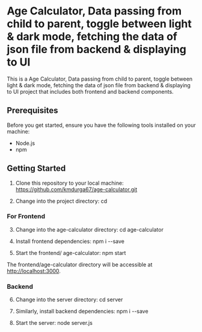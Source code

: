 # Age Calculator, Data passing from child to parent, toggle between light & dark mode, fetching the data of json file from backend & displaying to UI

This is a Age Calculator, Data passing from child to parent, toggle between light & dark mode, fetching the data of json file from backend & displaying to UI project that includes both frontend and backend components.

## Prerequisites

Before you get started, ensure you have the following tools installed on your machine:

- Node.js
- npm

## Getting Started

1. Clone this repository to your local machine:
 https://github.com/kmdurga67/age-calculator.git

2. Change into the project directory:
cd 

### For Frontend

3. Change into the age-calculator directory:
   cd age-calculator

4. Install frontend dependencies:
npm i --save

5. Start the frontend/ age-calculator:
npm start

The frontend/age-calculator directory will be accessible at [http://localhost:3000](http://localhost:3000).

### Backend

6. Change into the server directory:
cd server

7. Similarly, install backend dependencies:
   npm i --save

8. Start the server:
node server.js



